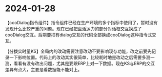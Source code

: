 # 2024-01-28

【cooDialog指令组件】指令组件已经在生产环境的多个指标中使用了，暂时没有发现什么比较严重的问题。现在已经把盘活运力的部分对话框交互换成了cooDialog交互。后期要把有dialog交互的代码全部换成cooDialog这种指令式交互。

【分拨实时量KS】全局内的改动需要注意改动不要影响现存功能，改之前要先记录一下影响位置。代码上的改动其实很简单，比较耗时地是改动之后需要多测一测，看看有没有改出问题，尤其是要跟ERP上对一下数据。现在KS与ERP的交互差异有点大，主要是看数据能不能对上。
